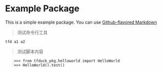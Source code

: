 # Example Package

This is a simple example package. You can use
[Github-flavored Markdown](https://guides.github.com/features/mastering-markdown/)
> 测试命令行工具
```
tfd a1 a2
```

> 测试脚本内容
```
    >>> from tfduck_pkg.helloworld import HelloWorld
    >>> HelloWorld().test()
```